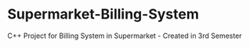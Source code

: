 # Supermarket-Billing-System
C++ Project for Billing System in Supermarket - Created in 3rd Semester
